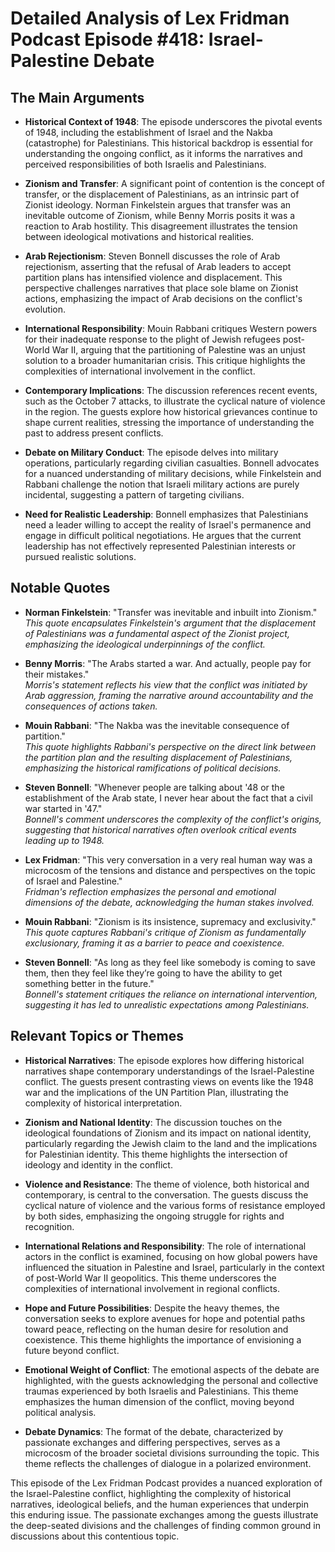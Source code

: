 # Detailed Analysis of Lex Fridman Podcast Episode #418: Israel-Palestine Debate

## The Main Arguments

- **Historical Context of 1948**: The episode underscores the pivotal events of 1948, including the establishment of Israel and the Nakba (catastrophe) for Palestinians. This historical backdrop is essential for understanding the ongoing conflict, as it informs the narratives and perceived responsibilities of both Israelis and Palestinians.

- **Zionism and Transfer**: A significant point of contention is the concept of transfer, or the displacement of Palestinians, as an intrinsic part of Zionist ideology. Norman Finkelstein argues that transfer was an inevitable outcome of Zionism, while Benny Morris posits it was a reaction to Arab hostility. This disagreement illustrates the tension between ideological motivations and historical realities.

- **Arab Rejectionism**: Steven Bonnell discusses the role of Arab rejectionism, asserting that the refusal of Arab leaders to accept partition plans has intensified violence and displacement. This perspective challenges narratives that place sole blame on Zionist actions, emphasizing the impact of Arab decisions on the conflict's evolution.

- **International Responsibility**: Mouin Rabbani critiques Western powers for their inadequate response to the plight of Jewish refugees post-World War II, arguing that the partitioning of Palestine was an unjust solution to a broader humanitarian crisis. This critique highlights the complexities of international involvement in the conflict.

- **Contemporary Implications**: The discussion references recent events, such as the October 7 attacks, to illustrate the cyclical nature of violence in the region. The guests explore how historical grievances continue to shape current realities, stressing the importance of understanding the past to address present conflicts.

- **Debate on Military Conduct**: The episode delves into military operations, particularly regarding civilian casualties. Bonnell advocates for a nuanced understanding of military decisions, while Finkelstein and Rabbani challenge the notion that Israeli military actions are purely incidental, suggesting a pattern of targeting civilians.

- **Need for Realistic Leadership**: Bonnell emphasizes that Palestinians need a leader willing to accept the reality of Israel's permanence and engage in difficult political negotiations. He argues that the current leadership has not effectively represented Palestinian interests or pursued realistic solutions.

## Notable Quotes

- **Norman Finkelstein**: "Transfer was inevitable and inbuilt into Zionism."  
  *This quote encapsulates Finkelstein's argument that the displacement of Palestinians was a fundamental aspect of the Zionist project, emphasizing the ideological underpinnings of the conflict.*

- **Benny Morris**: "The Arabs started a war. And actually, people pay for their mistakes."  
  *Morris's statement reflects his view that the conflict was initiated by Arab aggression, framing the narrative around accountability and the consequences of actions taken.*

- **Mouin Rabbani**: "The Nakba was the inevitable consequence of partition."  
  *This quote highlights Rabbani's perspective on the direct link between the partition plan and the resulting displacement of Palestinians, emphasizing the historical ramifications of political decisions.*

- **Steven Bonnell**: "Whenever people are talking about '48 or the establishment of the Arab state, I never hear about the fact that a civil war started in '47."  
  *Bonnell's comment underscores the complexity of the conflict's origins, suggesting that historical narratives often overlook critical events leading up to 1948.*

- **Lex Fridman**: "This very conversation in a very real human way was a microcosm of the tensions and distance and perspectives on the topic of Israel and Palestine."  
  *Fridman's reflection emphasizes the personal and emotional dimensions of the debate, acknowledging the human stakes involved.*

- **Mouin Rabbani**: "Zionism is its insistence, supremacy and exclusivity."  
  *This quote captures Rabbani's critique of Zionism as fundamentally exclusionary, framing it as a barrier to peace and coexistence.*

- **Steven Bonnell**: "As long as they feel like somebody is coming to save them, then they feel like they’re going to have the ability to get something better in the future."  
  *Bonnell's statement critiques the reliance on international intervention, suggesting it has led to unrealistic expectations among Palestinians.*

## Relevant Topics or Themes

- **Historical Narratives**: The episode explores how differing historical narratives shape contemporary understandings of the Israel-Palestine conflict. The guests present contrasting views on events like the 1948 war and the implications of the UN Partition Plan, illustrating the complexity of historical interpretation.

- **Zionism and National Identity**: The discussion touches on the ideological foundations of Zionism and its impact on national identity, particularly regarding the Jewish claim to the land and the implications for Palestinian identity. This theme highlights the intersection of ideology and identity in the conflict.

- **Violence and Resistance**: The theme of violence, both historical and contemporary, is central to the conversation. The guests discuss the cyclical nature of violence and the various forms of resistance employed by both sides, emphasizing the ongoing struggle for rights and recognition.

- **International Relations and Responsibility**: The role of international actors in the conflict is examined, focusing on how global powers have influenced the situation in Palestine and Israel, particularly in the context of post-World War II geopolitics. This theme underscores the complexities of international involvement in regional conflicts.

- **Hope and Future Possibilities**: Despite the heavy themes, the conversation seeks to explore avenues for hope and potential paths toward peace, reflecting on the human desire for resolution and coexistence. This theme highlights the importance of envisioning a future beyond conflict.

- **Emotional Weight of Conflict**: The emotional aspects of the debate are highlighted, with the guests acknowledging the personal and collective traumas experienced by both Israelis and Palestinians. This theme emphasizes the human dimension of the conflict, moving beyond political analysis.

- **Debate Dynamics**: The format of the debate, characterized by passionate exchanges and differing perspectives, serves as a microcosm of the broader societal divisions surrounding the topic. This theme reflects the challenges of dialogue in a polarized environment.

This episode of the Lex Fridman Podcast provides a nuanced exploration of the Israel-Palestine conflict, highlighting the complexity of historical narratives, ideological beliefs, and the human experiences that underpin this enduring issue. The passionate exchanges among the guests illustrate the deep-seated divisions and the challenges of finding common ground in discussions about this contentious topic.